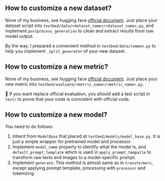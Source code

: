 ## How to customize a new dataset?

None of my business, see hugging face [official document](https://huggingface.co/docs/datasets/v2.20.0/en/dataset_script#create-a-dataset-loading-script). Just place your dataset script into `testbed/data/<dataset_name>/<dataset_name>.py`, and implement `postprocess_generation` to clean and extract results from raw model output.

By the way, I prepared a convenient method in `testbed/data/common.py` to help you implement `_split_generator` of your new dataset.

## How to customize a new metric?

None of my business, see hugging face [official document](https://huggingface.co/docs/evaluate/creating_and_sharing). Just place your new metric into `testbed/evaluate/<metric_name>/<metric_name>.py`.

🚨 If you want replace official evaluation, you should add a test script in `test/` to prove that your code is consistent with official code.

## How to customize a new model?
You need to do follows:
1. Inherit from `ModelBase` that placed at `testbed/models/model_base.py`. It is just a simple wrapper for pretrained model and processor.
2. Implement `model_name` property to identify what the model is, and `default_prompt_template` which is used in `apply_prompt_tempalte` to transform raw texts and images to a model-specific prompt.
3. Implement `generate`. This method is almost same as in `transformers`, except applying prompt template, processing with `processor` and tokenizing.